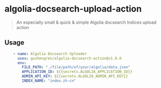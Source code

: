 # algolia-docsearch-upload-action

> An especially small & quick & simple Algolia docsearch Indices upload action

## Usage


```yaml
    - name: Algolia Docsearch Uploader
      uses: guzhongren/algolia-docsearch-action@v1.0.0
      env:
        FILE_PATH: "./file/path/of/your/algolia/data.json"
        APPLICATION_ID: ${{secrets.ALGOLIA_APPLICATION_ID}}
        ADMIN_API_KEY: ${{secrets.ALGOLIA_ADMIN_API_KEY}}
        INDEX_NAME: "index.zh-cn"

```
